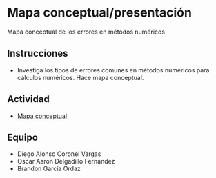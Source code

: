 # Mapa conceptual/presentación
Mapa conceptual de los errores en métodos numéricos


## Instrucciones

- Investiga los tipos de errores comunes en métodos numéricos para cálculos numéricos. Hace mapa conceptual.

## Actividad

- [Mapa conceptual](./T1%20-%20E1%20-%20Mapa%20Conceptual-presentación.pdf)

## Equipo

- Diego Alonso Coronel Vargas
- Oscar Aaron Delgadillo Fernández
- Brandon García Ordaz

